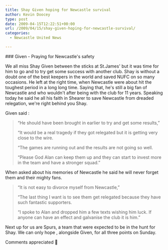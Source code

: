 ```yaml
---
title: Shay Given hoping for Newcastle survival
author: Kevin Doocey
type: post
date: 2009-04-15T12:22:51+00:00
url: /2009/04/15/shay-given-hoping-for-newcastle-survival/
categories:
  - Newcastle United News

---
```


### Given - Praying for Newcastle's safety

We all miss Shay Given between the sticks at St.James' but it was time for him to go and to try get some success with another club. Shay is without a doubt one of the best keepers in the world and saved NUFC on so many occasions. He left at the right time, when Newcastle were about hit the toughest period in a long long time. Saying that, he's still a big fan of Newcastle and who wouldn't after being with the club for 11 years. Speaking today he said he all his faith in Shearer to save Newcastle from dreaded relegation, we're right behind you Shay.

Given said :

> “He should have been brought in earlier to try and get some results,”
>
> “It would be a real tragedy if they got relegated but it is getting very close to the wire.
>
> “The games are running out and the results are not going so well.
>
> “Please God Alan can keep them up and they can start to invest more in the team and have a stronger squad.”

When asked about his memories of Newcastle he said he will never forget them and their mighty fans.

> “It is not easy to divorce myself from Newcastle,”
>
> “The last thing I want is to see them get relegated because they have such fantastic supporters.
>
> “I spoke to Alan and dropped him a few texts wishing him luck. If anyone can have an effect and galvanise the club it is him.”

Next up for us are Spurs, a team that were expected to be in the hunt for Shay. We can only hope , alongside Given, for all three points on Sunday.

Comments appreciated 🙂
